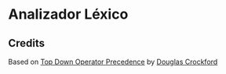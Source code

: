 # Analizador Léxico



## Credits

Based on [Top Down Operator Precedence](https://github.com/douglascrockford/TDOP) by [Douglas Crockford](mailto:douglas@crockford.com)
